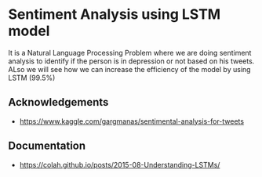 
# Sentiment Analysis using LSTM model

It is a Natural Language Processing Problem where we are doing sentiment analysis to identify if the person is in depression or not based on his tweets. ALso we will see how we can increase the efficiency of the model by using LSTM (99.5%)


## Acknowledgements

 - https://www.kaggle.com/gargmanas/sentimental-analysis-for-tweets

  

  
  

## Documentation

 - https://colah.github.io/posts/2015-08-Understanding-LSTMs/

  
